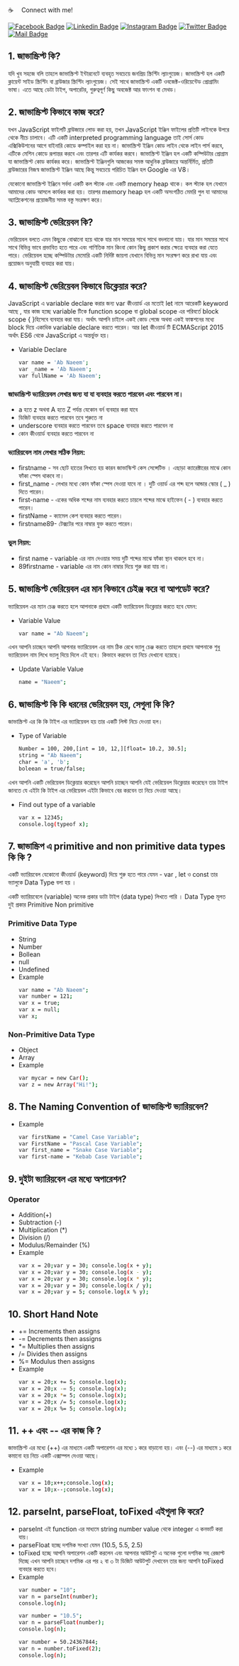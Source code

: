:coffee: &emsp;Connect with me!

[![Facebook Badge](https://img.shields.io/badge/Facebook-1877F2?style=for-the-badge&logo=facebook&logoColor=white)](https://facebook.com/abnaeembsc) [![Linkedin Badge](https://img.shields.io/badge/LinkedIn-0077B5?style=for-the-badge&logo=linkedin&logoColor=white)](https://www.linkedin.com/in/developernaeem/) [![Instagram Badge](https://img.shields.io/badge/Instagram-E4405F?style=for-the-badge&logo=instagram&logoColor=white)](https://instagram.com/nwebpro) [![Twitter Badge](https://img.shields.io/badge/Twitter-1DA1F2?style=for-the-badge&logo=twitter&logoColor=white)](https://twitter.com/developernaeem) [![Mail Badge](https://img.shields.io/badge/Gmail-D14836?style=for-the-badge&logo=gmail&logoColor=white)](mailto:abnaeem.bsc@gmail.com)

## 1. জাভাস্ক্রিপ্ট কি?
যদি খুব সহজে বলি তাহলে জাভাস্ক্রিপ্ট  ইন্টারনেটে ব্যবহৃত সবচেয়ে জনপ্রিয় স্ক্রিপ্টিং ল্যাংগুয়েজ। জাভাস্ক্রিপ্ট হল একটি ক্লায়েন্ট সাইড স্ক্রিপ্টিং বা ব্রাউজার স্ক্রিপ্টিং ল্যাংগুয়েজ। সেই সাথে জাভাস্ক্রিপ্ট একটি ওবজেক্ট-ওরিয়েন্টেড প্রোগ্রামিং ভাষা। এতে আছে ডেটা টাইপ, অপারেটর, গুরুত্বপূর্ণ কিছু অবজেক্ট  আর ফাংশন বা মেথড।

## 2. জাভাস্ক্রিপ্ট কিভাবে কাজ করে?
যখন JavaScript ফাইলটি ব্রাউজারে লোড করা হয়, তখন JavaScript ইঞ্জিন ফাইলের প্রতিটি লাইনকে উপরে থেকে নীচে চালাবে। এটি একটি interpreted programming language তাই সোর্স কোড এক্সিকিউশনের আগে বাইনারি কোডে কম্পাইল করা হয় না। জাভাস্ক্রিপ্ট ইঞ্জিন কোড লাইন থেকে লাইন পার্স করবে, এটিকে মেশিন কোডে রূপান্তর করবে এবং তারপর এটি কার্যকর করবে। জাভাস্ক্রিপ্ট ইঞ্জিন হল একটি কম্পিউটার প্রোগ্রাম যা জাভাস্ক্রিপ্ট কোড কার্যকর করে। জাভাস্ক্রিপ্ট ইঞ্জিনগুলি আজকের সমস্ত আধুনিক ব্রাউজারে অন্তর্নির্মিত, প্রতিটি ব্রাউজারের নিজস্ব জাভাস্ক্রিপ্ট ইঞ্জিন আছে কিন্তু সবচেয়ে পরিচিত ইঞ্জিন হল Google এর V8।

যেকোনো জাভাস্ক্রিপ্ট ইঞ্জিনে সর্বদা একটি কল স্ট্যাক এবং একটি memory heap থাকে। কল স্ট্যাক হল যেখানে আমাদের কোড আসলে কার্যকর করা হয়। তারপর memory heap হল একটি অসংগঠিত মেমরি পুল যা আমাদের অ্যাপ্লিকেশনের প্রয়োজনীয় সমস্ত বস্তু সংরক্ষণ করে।

## 3. জাভাস্ক্রিপ্ট ভেরিয়েবল কি?
ভেরিয়েবল বলতে এমন কিছুকে বোঝানো হয়ে থাকে যার মান সময়ের সাথে সাথে বদলানো যায়। যার মান সময়ের সাথে সাথে বিভিন্ন ভাবে প্রভাবিত হতে পারে এবং গাণিতিক মান কিংবা কোন কিছু প্রকাশ করার ক্ষেত্রে ব্যবহার করা যেতে পারে। ভেরিয়েবল হচ্ছে কম্পিউটার মেমোরি একটি নির্দিষ্ট জায়গা যেখানে বিভিন্ন মান সংরক্ষণ করে রাখা যায় এবং প্রয়োজন অনুযায়ী ব্যবহার করা যায়।

## 4. জাভাস্ক্রিপ্ট ভেরিয়েবল কিভাবে ডিক্লেয়ার করে?
JavaScript এ variable declare করার জন্য var কীওয়ার্ড এর মতোই let নামে আরেকটি keyword আছে , যার কাজ হচ্ছে variable টিকে function scope বা global scope এর পরিবর্তে block scope { }হিসেবে ব্যবহার করা যায়। অর্থাৎ আপনি চাইলে একই কোড পেজে অথবা একই ফাঙ্কশনের মধ্যে block দিয়ে একাধিক variable declare করতে পারেন। আর let কীওয়ার্ড টি ECMAScript 2015 অর্থাৎ ES6 থেকে JavaScript এ অন্তর্ভুক্ত হয়।
- Variable Declare
    ```sh
    var name = 'Ab Naeem';
    var _name = 'Ab Naeem';
    var fullName = 'Ab Naeem';
    ```

### জাভাস্ক্রিপ্ট ভ্যারিয়েবল লেখার জন্য যা যা ব্যবহার করতে পারবেন এবং পারবেন না।
- a হতে z অথবা A হতে Z পর্যন্ত যেকোন বর্ন ব্যবহার করা যাবে
- ডিজিট ব্যবহার করতে পারবেন তবে শুরুতে না
- underscore ব্যবহার করতে পারবেন তবে space ব্যবহার করতে পারবেন না
- কোন কীওয়ার্ড ব্যবহার করতে পারবেন না

### ভ্যারিয়বেল নাম লেখার সঠিক নিয়ম:
- firstname - সব ছোট হাতের লিখতে হয় কারন জাভাস্কিপ্ট কেস সেন্সেটিভ । এছাড়া ক্যারেক্টারের মাঝে কোন ফাঁকা স্পেস থাকবে না।
- first_name - লেখার মধ্যে কোন ফাঁকা স্পেস দেওয়া যাবে না । দুটি ওয়ার্ড এর শব্দ হলে আন্ডার স্কোর ( _ ) দিতে পারেন।
- first-name - একের অধিক শব্দের নাম ব্যবহার করতে চায়লে শব্দের মাঝে হাইফেন ( - ) ব্যবহার করতে পারেন।
- firstName - ক্যামেল কেশ ব্যবহার করতে পারেন।
- firstname89- টেক্সটের পরে নাম্বার যুক্ত করতে পারেন।

### ভুল নিয়ম:
- first name - variable এর নাম দেওয়ার সময় দুটি শব্দের মাঝে ফাঁকা স্থান থাকলে হবে না।
- 89firstname - variable এর নাম কোন নাম্বার দিয়ে শুরু করা যায় না।

## 5. জাভাস্ক্রিপ্ট ভেরিয়েবল এর মান কিভাবে চেইঞ্জ করে বা আপডেট করে?
ভ্যারিয়েবল এর ম্যান চেঞ্জ করতে হলে আপনাকে প্রথমে একটি ভ্যারিয়েবল ডিক্লেয়ার করতে হবে যেমন:
- Variable Value
    ```sh
    var name = "Ab Naeem";
    ```
এখন আপনি চাচ্ছেন আপনি আপনার ভ্যারিয়েবল এর নাম ঠিক রেখে ভ্যালু চেঞ্জ করতে তাহলে প্রথমে আপনাকে শুধু ভ্যারিয়েবল নাম লিখে ভ্যালু দিয়ে দিলে এই হবে। কিভাবে করবেন তা নিচে দেখানো হয়েছে।
- Update Variable Value
    ```sh
    name = "Naeem";
    ```

## 6. জাভাস্ক্রিপ্ট কি কি ধরনের ভেরিয়েবল হয়, সেগুলা কি কি?
জাভাস্ক্রিপ্ট এর কি কি টাইপ এর ভ্যারিয়েবল হয় তার একটি লিস্ট নিচে দেওয়া হল।
- Type of Variable
    ```sh
    Number = 100, 200,[int = 10, 12,][float= 10.2, 30.5];
    string = "Ab Naeem";
    char = 'a', 'b';
    boleean = true/false;
    ```
এখন আপনি একটি ভেরিয়েবল ডিক্লেয়ার করেছেন আপনি চাচ্ছেন আপনি যেই ভেরিয়েবল ডিক্লেয়ার করেছেন তার টাইপ জানতে যে এইটা কি টাইপ এর ভেরিয়েবল এইটা কিভাবে বের করবেন তা নিচে দেওয়া আছে।
- Find out type of a variable
    ```sh
    var x = 12345;
    console.log(typeof x);
    ```

## 7. জাভাস্ক্রিপ এ primitive and non primitive data types কি কি ?
একটি ভ্যারিয়বেল যেকোনো কীওয়ার্ড (keyword) দিয়ে শুরু হতে পারে যেমন - var , let ও const তার ভ্যালুকে Data Type বলা হয় ।

একটি ভ্যারিয়বেলে (variable) অনেক প্রকার ডাটা টাইপ (data type) লিখতে পারি । Data Type মূলত দুই প্রকার Primitive Non primitive

### Primitive Data Type
- String
- Number
- Bollean
- null
- Undefined
- Example
    ```sh
    var name = "Ab Naeem";
    var number = 121;
    var x = true;
    var x = null;
    var x;
    ```

### Non-Primitive Data Type
- Object
- Array
- Example
    ```sh
    var mycar = new Car();
    var z = new Array("Hi!");
    ```

## 8. The Naming Convention of জাভাস্ক্রিপ্ট ভ্যারিয়বেল?
- Example
    ```sh
    var firstName = "Camel Case Variable";
    var FirstName = "Pascal Case Variable";
    var first_name = "Snake Case Variable";
    var first-name = "Kebab Case Variable";
    ```

## 9. দুইটা ভ্যারিয়বেল এর মধ্যে অপারেশন?
### Operator
- Addition(+)
- Subtraction (-)
- Multiplication (*)
- Division (/)
- Modulus/Remainder (%)
- Example
    ```sh
    var x = 20;var y = 30; console.log(x + y);
    var x = 20;var y = 30; console.log(x - y);
    var x = 20;var y = 30; console.log(x * y);
    var x = 20;var y = 30; console.log(x / y);
    var x = 20;var y = 5; console.log(x % y);
    ```

## 10. Short Hand Note
- +=  Increments then assigns
- -=  Decrements then assigns
- *=  Multiplies then assigns
- /=  Divides then assigns
- %=  Modulus then assigns
- Example
    ```sh
    var x = 20;x += 5; console.log(x);
    var x = 20;x -= 5; console.log(x);
    var x = 20;x *= 5; console.log(x);
    var x = 20;x /= 5; console.log(x);
    var x = 20;x %= 5; console.log(x);
    ```

## 11. ++ এবং -- এর কাজ কি ?
জাভাস্ক্রিপ্ট এর মধ্যে (++) এর মাধ্যমে একটি অপারেশন এর মধ্যে ১ করে বাড়ানো হয়। এবং (--) এর মাধ্যমে ১ করে কমানো হয় নিচে একটি এক্সাম্পল দেওয়া আছে। 
- Example
    ```sh
    var x = 10;x++;console.log(x);
    var x = 10;x--;console.log(x);
    ```

## 12. parseInt, parseFloat, toFixed এইগুলা কি করে?
- parseInt এই function এর মাধ্যমে  string number value থেকে integer এ কনভার্ট করা যায়। 
- parseFloat হচ্ছে দশমিক সংখ্যা যেমন (10.5, 5.5, 2.5)
-  toFixed হচ্ছে আপনি অপারেশন একটি করলেন এবং আপনার আউটপুট এ অনেক গুলো দশমিক সহ রেজাল্ট দিচ্ছে এখন আপনি চাচ্ছেন দশমিক এর পর ২ বা ৩ টা ডিজিট আউটপুট দেখাবেন তার জন্য আপনি  toFixed ব্যবহার করতে হবে।
- Example
    ```sh
    var number = "10";
    var n = parseInt(number);
    console.log(n);

    var number = "10.5";
    var n = parseFloat(number);
    console.log(n);

    var number = 50.24367844;
    var n = number.toFixed(2);
    console.log(n);
    ```
